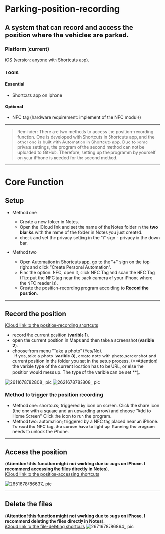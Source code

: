 # Parking-position-recording
A system that can record and access the position where the vehicles are parked. 
---
### Platform (current) 
iOS (version: anyone with Shortcuts app).   
### Tools     
#### Essential
- Shortcuts app on iphone
#### Optional
- NFC tag (hardware requirement: implement of the NFC module) 
---

> Reminder: There are two methods to access the position-recording function. One is developed with Shortcuts in Shortcuts app, and the other one is built with Automation in Shortcuts app. Due to some private settings, the program of the second method can not be uploaded to GitHub. Therefore, setting up the programm by yourself on your iPhone is needed for the second method.     


---
# Core Function 

## Setup
- Method one
  - Create a new folder in Notes.  
  - Open the iCloud link and set the name of the Notes folder in the **two blanks** with the name of the folder in Notes you just created.
  - check and set the privacy setting in the "i" sign - privacy in the down bar.  

- Method two  
  - Open Automation in Shortcuts app, go to the "+" sign on the top right and click "Create Personal Automation".  
  - Find the option: NFC, open it, click NFC Tag and scan the NFC Tag (Tip: put the NFC tag near the back camera of your iPhone where the NFC reader is).  
  - Create the position-recording program according to **Record the position**. 

---
## Record the position
[iCloud link to the position-recording shortcuts](https://www.icloud.com/shortcuts/f6b5ec875ab5469c877a7cfd76184ed4)
  - record the current position (**varible 1**).  
  - open the current position in Maps and then take a screenshot (**varible 2**).  
  - choose from menu "Take a photo" (Yes/No).   
    -if yes, take a photo (**varible 3**), create note with photo,screenshot and current position in the folder you set in the setup process.
    (**Attention! the varible type of the current location has to be URL, or else the position would mess up. The type of the varible can be set **)。 
    
    
![2611678782808_ pic](https://user-images.githubusercontent.com/103753280/224952953-e50306b5-416c-4cd4-ac28-a66ed5b6300d.jpg)
![2621678782808_ pic](https://user-images.githubusercontent.com/103753280/224953048-19740621-3aa6-43b9-aafc-054446c82fae.jpg)



### Method to trigger the position recording

- Method one: shortcuts; triggered by icon on screen. 
  Click the share icon (the one with a square and an upwarding arrow) and choose "Add to Home Screen"
  Click the icon to run the program.   
- Method two: automation; triggered by a NFC tag placed near an iPhone.  
  To read the NFC tag, the screen have to light up. Running the program needs to unlock the iPhone.  
---
## Access the position
(**Attention! this function might not working due to bugs on iPhone. I recommend accessing the files directly in Notes**).  
[iCloud link to the position-accessing shortcuts](https://www.icloud.com/shortcuts/dafc6d7916ff408fb1e4a37e5f9914a1)

![2651678786637_ pic](https://user-images.githubusercontent.com/103753280/224959468-66bcb0ff-57b0-4186-bb25-7c3de74b34d1.jpg)  

---
## Delete the files
(**Attention! this function might not working due to bugs on iPhone. I recommend deleting the files directly in Notes**).    
[iCloud link to the file-deleting shortcuts](https://www.icloud.com/shortcuts/017da0d67127422892aa36a11d286de1)
![2671678786864_ pic](https://user-images.githubusercontent.com/103753280/224960318-6fa9827f-3579-4bfe-ae3e-5ea1c699c63c.jpg)


